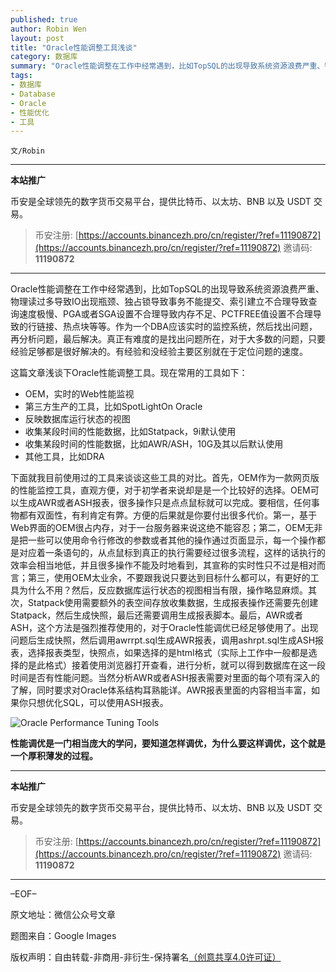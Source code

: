 ```yaml
---
published: true
author: Robin Wen
layout: post
title: "Oracle性能调整工具浅谈"
category: 数据库
summary: "Oracle性能调整在工作中经常遇到，比如TopSQL的出现导致系统资源浪费严重、物理读过多导致IO出现瓶颈、独占锁导致事务不能提交、索引建立不合理导致查询速度极慢、PGA或者SGA设置不合理导致内存不足、PCTFREE值设置不合理导致的行链接、热点块等等。作为一个DBA应该实时的监控系统，然后找出问题，再分析问题，最后解决。真正有难度的是找出问题所在，对于大多数的问题，只要经验足够都是很好解决的。有经验和没经验主要区别就在于定位问题的速度。"
tags:
- 数据库
- Database
- Oracle
- 性能优化
- 工具
---
```


`文/Robin`

***

**本站推广**

币安是全球领先的数字货币交易平台，提供比特币、以太坊、BNB 以及 USDT 交易。

> 币安注册: [https://accounts.binancezh.pro/cn/register/?ref=11190872](https://accounts.binancezh.pro/cn/register/?ref=11190872)
> 邀请码: **11190872**

***

Oracle性能调整在工作中经常遇到，比如TopSQL的出现导致系统资源浪费严重、物理读过多导致IO出现瓶颈、独占锁导致事务不能提交、索引建立不合理导致查询速度极慢、PGA或者SGA设置不合理导致内存不足、PCTFREE值设置不合理导致的行链接、热点块等等。作为一个DBA应该实时的监控系统，然后找出问题，再分析问题，最后解决。真正有难度的是找出问题所在，对于大多数的问题，只要经验足够都是很好解决的。有经验和没经验主要区别就在于定位问题的速度。

这篇文章浅谈下Oracle性能调整工具。现在常用的工具如下：

* OEM，实时的Web性能监视
* 第三方生产的工具，比如SpotLightOn Oracle
* 反映数据库运行状态的视图
* 收集某段时间的性能数据，比如Statpack，9i默认使用
* 收集某段时间的性能数据，比如AWR/ASH，10G及其以后默认使用
* 其他工具，比如DRA

下面就我目前使用过的工具来谈谈这些工具的对比。首先，OEM作为一款网页版的性能监控工具，直观方便，对于初学者来说却是是一个比较好的选择。OEM可以生成AWR或者ASH报表，很多操作只是点点鼠标就可以完成。要相信，任何事物都有双面性，有利肯定有弊。方便的后果就是你要付出很多代价。第一，基于Web界面的OEM很占内存，对于一台服务器来说这绝不能容忍；第二，OEM无非是把一些可以使用命令行修改的参数或者其他的操作通过页面显示，每一个操作都是对应着一条语句的，从点鼠标到真正的执行需要经过很多流程，这样的话执行的效率会相当地低，并且很多操作不能及时地看到，其宣称的实时性只不过是相对而言；第三，使用OEM太业余，不要跟我说只要达到目标什么都可以，有更好的工具为什么不用？然后，反应数据库运行状态的视图相当有限，操作略显麻烦。其次，Statpack使用需要额外的表空间存放收集数据，生成报表操作还需要先创建Statpack，然后生成快照，最后还需要调用生成报表脚本。最后，AWR或者ASH，这个方法是强烈推荐使用的，对于Oracle性能调优已经足够使用了。出现问题后生成快照，然后调用awrrpt.sql生成AWR报表，调用ashrpt.sql生成ASH报表，选择报表类型，快照点，如果选择的是html格式（实际上工作中一般都是选择的是此格式）接着使用浏览器打开查看，进行分析，就可以得到数据库在这一段时间是否有性能问题。当然分析AWR或者ASH报表需要对里面的每个项有深入的了解，同时要求对Oracle体系结构耳熟能详。AWR报表里面的内容相当丰富，如果你只想优化SQL，可以使用ASH报表。

![Oracle Performance Tuning Tools](https://cdn.dbarobin.com/71WXikr.gif)

**性能调优是一门相当庞大的学问，要知道怎样调优，为什么要这样调优，这个就是一个厚积薄发的过程。**

***

**本站推广**

币安是全球领先的数字货币交易平台，提供比特币、以太坊、BNB 以及 USDT 交易。

> 币安注册: [https://accounts.binancezh.pro/cn/register/?ref=11190872](https://accounts.binancezh.pro/cn/register/?ref=11190872)
> 邀请码: **11190872**

***

–EOF–

原文地址：微信公众号文章

题图来自：Google Images

版权声明：自由转载-非商用-非衍生-保持署名<a href="http://creativecommons.org/licenses/by-nc-nd/4.0/deed.zh" target="_blank">（创意共享4.0许可证）</a>
